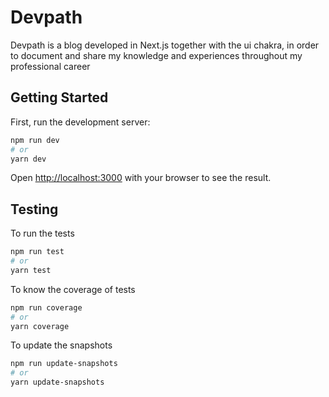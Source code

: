 # Devpath

Devpath is a blog developed in Next.js together with the ui chakra, in order to document and share my knowledge and experiences throughout my professional career


## Getting Started

First, run the development server:

```bash
npm run dev
# or
yarn dev
```

Open [http://localhost:3000](http://localhost:3000) with your browser to see the result.

## Testing

To run the tests

```bash
npm run test
# or
yarn test
```

To know the coverage of tests

```bash
npm run coverage
# or
yarn coverage
```

To update the snapshots

```bash
npm run update-snapshots
# or
yarn update-snapshots
```
